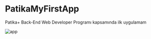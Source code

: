 # PatikaMyFirstApp
Patika+ Back-End Web Developer Programı kapsamında ilk uygulamam

![app](https://github.com/user-attachments/assets/515976eb-6e3a-4b24-9dda-48f6ae3eb09a)
